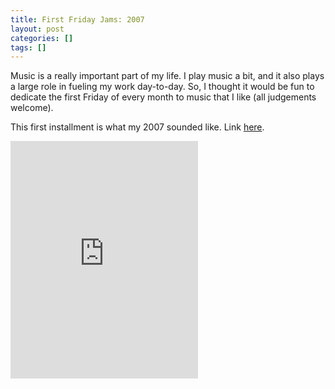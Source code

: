 ```yaml
---
title: First Friday Jams: 2007
layout: post
categories: []
tags: []
---
```


Music is a really important part of my life. I play music a bit, and it also plays a large role in fueling my work day-to-day. So, I thought it would be fun to dedicate the first Friday of every month to music that I like (all judgements welcome).

This first installment is what my 2007 sounded like. Link [here](http://open.spotify.com/user/jpinkerton88/playlist/5Rx5vp0RW0NbTKM5jO7Eg3).

<iframe src="https://embed.spotify.com/?uri=spotify:user:jpinkerton88:playlist:5Rx5vp0RW0NbTKM5jO7Eg3" width="300" height="380" frameborder="0" allowtransparency="true"></iframe>